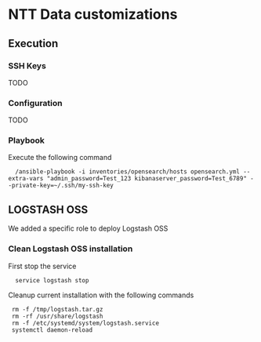 # NTT Data customizations

## Execution

### SSH Keys

TODO

### Configuration

TODO

### Playbook

Execute the following command

      /ansible-playbook -i inventories/opensearch/hosts opensearch.yml --extra-vars "admin_password=Test_123 kibanaserver_password=Test_6789" --private-key=~/.ssh/my-ssh-key

## LOGSTASH OSS

We added a specific role to deploy Logstash OSS

### Clean Logstash OSS installation

First stop the service

      service logstash stop

Cleanup current installation with the following commands

     rm -f /tmp/logstash.tar.gz
     rm -rf /usr/share/logstash
     rm -f /etc/systemd/system/logstash.service
     systemctl daemon-reload 
